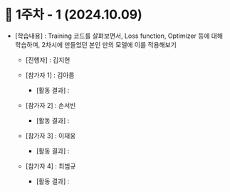 # 📑 1주차 - 1 (2024.10.09)

- [학습내용] : Training 코드를 살펴보면서, Loss function, Optimizer 등에 대해 학습하며, 2차시에 만들었던 본인 만의 모델에 이를 적용해보기
  
   - [진행자]   : 김지헌
   
   - [참가자 1]   : 김아름
      - [활동 결과] :
         
      
   - [참가자 2]   : 손서빈
      - [활동 결과] :
        
    
   - [참가자 3]   : 이재웅
      - [활동 결과] :
    
     
   - [참가자 4]   : 최범규
      - [활동 결과] :
